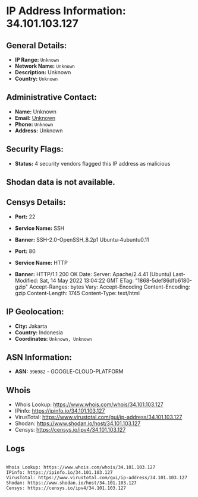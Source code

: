 # IP Address Information: 34.101.103.127

## General Details:
- **IP Range:** `Unknown`
- **Network Name:** `Unknown`
- **Description:** Unknown
- **Country:** `Unknown`

## Administrative Contact:
- **Name:** Unknown
- **Email:** [Unknown](mailto:)
- **Phone:** `Unknown`
- **Address:** Unknown

## Security Flags:
- **Status:** 4 security vendors flagged this IP address as malicious

## Shodan data is not available.
## Censys Details:
- **Port:** 22
- **Service Name:** SSH
- **Banner:** SSH-2.0-OpenSSH_8.2p1 Ubuntu-4ubuntu0.11

- **Port:** 80
- **Service Name:** HTTP
- **Banner:** HTTP/1.1 200 OK
Date:  <REDACTED>
Server: Apache/2.4.41 (Ubuntu)
Last-Modified: Sat, 14 May 2022 13:04:22 GMT
ETag: "1868-5def86dfb6180-gzip"
Accept-Ranges: bytes
Vary: Accept-Encoding
Content-Encoding: gzip
Content-Length: 1745
Content-Type: text/html


## IP Geolocation:
- **City:** Jakarta
- **Country:** Indonesia
- **Coordinates:** `Unknown, Unknown`
## ASN Information:
- **ASN:** `396982` - GOOGLE-CLOUD-PLATFORM
## Whois
- Whois Lookup: https://www.whois.com/whois/34.101.103.127
- IPinfo: https://ipinfo.io/34.101.103.127
- VirusTotal: https://www.virustotal.com/gui/ip-address/34.101.103.127
- Shodan: https://www.shodan.io/host/34.101.103.127
- Censys: https://censys.io/ipv4/34.101.103.127
## Logs
```

Whois Lookup: https://www.whois.com/whois/34.101.103.127
IPinfo: https://ipinfo.io/34.101.103.127
VirusTotal: https://www.virustotal.com/gui/ip-address/34.101.103.127
Shodan: https://www.shodan.io/host/34.101.103.127
Censys: https://censys.io/ipv4/34.101.103.127

```

